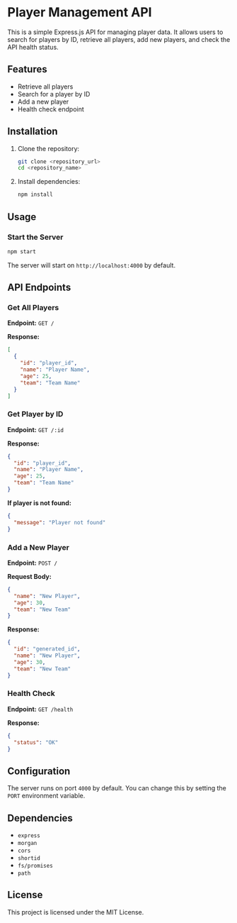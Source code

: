 # Player Management API

This is a simple Express.js API for managing player data. It allows users to search for players by ID, retrieve all players, add new players, and check the API health status.

## Features
- Retrieve all players
- Search for a player by ID
- Add a new player
- Health check endpoint

## Installation

1. Clone the repository:
   ```sh
   git clone <repository_url>
   cd <repository_name>
   ```

2. Install dependencies:
   ```sh
   npm install
   ```

## Usage

### Start the Server
   ```sh
   npm start
   ```
   The server will start on `http://localhost:4000` by default.

## API Endpoints

### Get All Players
**Endpoint:** `GET /`

**Response:**
```json
[
  {
    "id": "player_id",
    "name": "Player Name",
    "age": 25,
    "team": "Team Name"
  }
]
```

### Get Player by ID
**Endpoint:** `GET /:id`

**Response:**
```json
{
  "id": "player_id",
  "name": "Player Name",
  "age": 25,
  "team": "Team Name"
}
```

**If player is not found:**
```json
{
  "message": "Player not found"
}
```

### Add a New Player
**Endpoint:** `POST /`

**Request Body:**
```json
{
  "name": "New Player",
  "age": 30,
  "team": "New Team"
}
```

**Response:**
```json
{
  "id": "generated_id",
  "name": "New Player",
  "age": 30,
  "team": "New Team"
}
```

### Health Check
**Endpoint:** `GET /health`

**Response:**
```json
{
  "status": "OK"
}
```

## Configuration
The server runs on port `4000` by default. You can change this by setting the `PORT` environment variable.

## Dependencies
- `express`
- `morgan`
- `cors`
- `shortid`
- `fs/promises`
- `path`

## License
This project is licensed under the MIT License.

